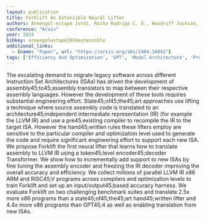 ```yaml
---
layout: publication
title: Forklift An Extensible Neural Lifter
authors: Armengol-estapé Jordi, Rocha Rodrigo C. O., Woodruff Jackson, Minervini Pasquale, O'boyle Michael F. P.
conference: "Arxiv"
year: 2024
bibkey: armengolestapé2024extensible
additional_links:
  - {name: "Paper", url: "https://arxiv.org/abs/2404.16041"}
tags: ['Efficiency And Optimization', 'GPT', 'Model Architecture', 'Pretraining Methods', 'Reinforcement Learning', 'Tools', 'Transformer']
---
```

The escalating demand to migrate legacy software across different Instruction Set Architectures (ISAs) has driven the development of assembly45;to45;assembly translators to map between their respective assembly languages. However the development of these tools requires substantial engineering effort. State45;of45;the45;art approaches use lifting a technique where source assembly code is translated to an architecture45;independent intermediate representation (IR) (for example the LLVM IR) and use a pre45;existing compiler to recompile the IR to the target ISA. However the hand45;written rules these lifters employ are sensitive to the particular compiler and optimization level used to generate the code and require significant engineering effort to support each new ISA. We propose Forklift the first neural lifter that learns how to translate assembly to LLVM IR using a token45;level encoder45;decoder Transformer. We show how to incrementally add support to new ISAs by fine tuning the assembly encoder and freezing the IR decoder improving the overall accuracy and efficiency. We collect millions of parallel LLVM IR x86 ARM and RISC45;V programs across compilers and optimization levels to train Forklift and set up an input/output45;based accuracy harness. We evaluate Forklift on two challenging benchmark suites and translate 2.5x more x86 programs than a state45;of45;the45;art hand45;written lifter and 4.4x more x86 programs than GPT45;4 as well as enabling translation from new ISAs.

